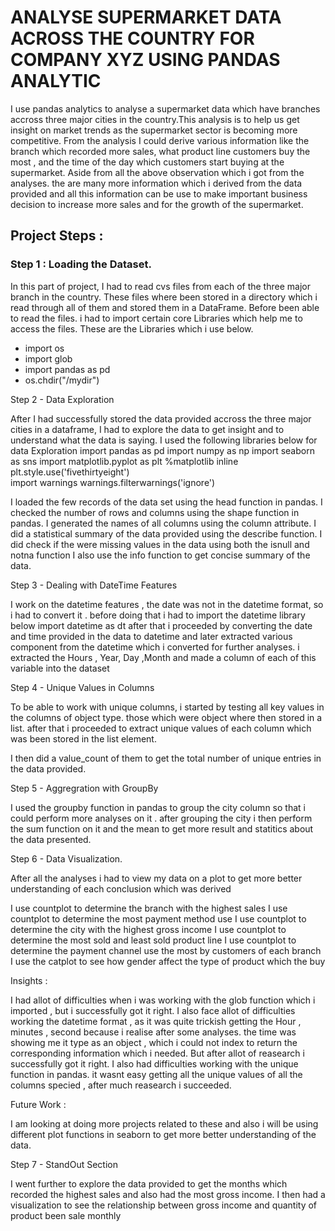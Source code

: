 # ANALYSE SUPERMARKET DATA ACROSS THE COUNTRY FOR COMPANY XYZ USING PANDAS ANALYTIC

  I use pandas analytics to analyse a supermarket data which have branches accross three major cities
  in the country.This analysis is to help us get insight on market trends as the supermarket sector is 
  becoming more competitive. From the analysis I could derive various information like the branch which recorded 
  more sales, what product line customers buy the most ,  and the time of the day which customers start buying
  at the supermarket. Aside from all the above observation which i got from the analyses. the are many more information
  which i derived from the data provided and all this information can be use to make important business decision to increase
  more sales and for the growth of the supermarket. 

## Project Steps :

###  Step 1 : Loading the Dataset. 
  In this part of project, I had to read cvs files from each of the three major branch in the country. These files where been
  stored in a directory which i read through all of them and stored them in a DataFrame.  Before been able to read the files. 
  i had to import certain core Libraries which help me to access the files. These are the Libraries which i use below. 
 * import os
 * import glob
 * import pandas as pd
 * os.chdir("/mydir")
     
   
  Step 2 - Data Exploration 
  
  After I had successfully stored the data provided accross the three major cities in a dataframe, I had to explore the data to get 
  insight and to understand what the data is saying. I used the following libraries below for data Exploration
     import pandas as pd
     import numpy as np
     import seaborn as sns
     import matplotlib.pyplot as plt
     %matplotlib inline
     plt.style.use('fivethirtyeight')  
     import warnings
     warnings.filterwarnings('ignore')
     
  I loaded the few records of the data set using  the head function in pandas.
  I checked the number of rows and columns using the shape function in pandas.
  I generated the names of all columns using the column attribute.
  I did a statistical summary of the data provided using the describe function.
  I did check if the were missing values in the data using both the isnull and notna function
  I also use the info function to get concise summary of the data.
  
  Step 3 - Dealing with DateTime Features
  
  I work on the datetime features , the date was not in the datetime format, so i had to convert it . 
  before doing that i had to import the datetime library below 
     import datetime as dt
  after that i proceeded by converting the date and time provided in the data to datetime and later 
  extracted various component from the datetime which i converted for further analyses. 
  i extracted the Hours , Year, Day ,Month and made a column of each of this variable into the dataset 
  
  Step 4 - Unique Values in Columns
  
  To be able to work with unique columns, i started by testing all key values in the columns of object type. 
  those which were object where then stored in a list. 
  after that i proceeded to extract unique values of each column which was been stored in the list element. 
  
  I then did a value_count of them to get the total number of unique entries in the data provided. 
  
 
  Step 5 - Aggregration with GroupBy
  
  I used the groupby function in pandas to group the city column so that i could perform more analyses on it . 
  after grouping the city i then perform the sum function on it and the mean to get more result and statitics 
  about the data presented. 
  
  Step 6 - Data Visualization.
  
  After all the analyses  i had to view my data on a plot to get more better understanding of each conclusion which was derived
  
  I use countplot to determine the branch with the highest sales
  I use countplot to determine the most payment method use
  I use countplot to determine the city with the highest gross income 
  I use countplot to determine the most sold and least sold product line 
  I use countplot to determine the payment channel use the most by customers of each branch
  I use the catplot to see how gender affect the type of product which the buy
  
  
  
  
Insights :

  I had allot of difficulties when i was working  with the glob function which i imported , but i successfully got it right.
  I also face allot of difficulties working the datetime format , as it was quite trickish getting the Hour , minutes , second
  because i realise after some analyses. the time was showing me it type as an object , which i could not index to return the 
  corresponding information which i needed. But after allot of reasearch i successfully got it right. 
  I also had difficulties working with the unique function in pandas. it wasnt easy getting all the unique values of all the columns 
  specied , after much reasearch i succeeded.
  
Future Work :
  
  I am looking at doing more projects related to these and also i will be using different plot functions in seaborn
  to get more better understanding of the data. 
  


Step 7 - StandOut Section
  
  I went further to explore the data provided  to get the months which recorded the highest sales and also had
  the most gross income. 
  I then had a visualization to see the relationship between gross income and quantity of product been sale monthly
  

  
  
  
